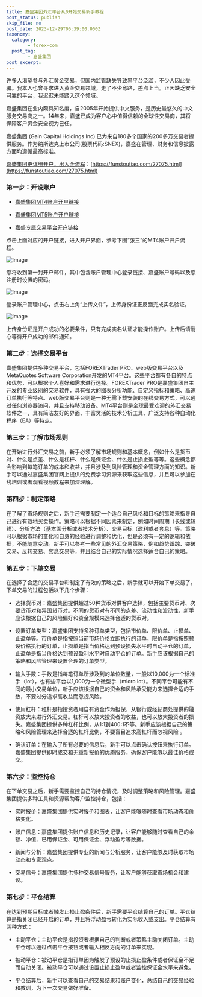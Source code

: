 ```yaml
---
title: 嘉盛集团外汇平台从0开始交易新手教程
post_status: publish
skip_file: no
post_date: 2023-12-29T06:39:00.000Z
taxonomy:
  category:
        - forex-com
  post_tag:
        - 嘉盛集团
post_excerpt: 
---
```

许多人渴望参与外汇黄金交易，但国内监管缺失导致黑平台泛滥，不少人因此受骗。我本人也曾寻求进入黄金交易领域，走了不少弯路，差点上当。正因缺乏安全可靠的平台，我迟迟未能踏入这个领域。

嘉盛集团在业内颇具知名度，自2005年开始提供中文服务，是历史最悠久的中文服务交易商之一。14年来，嘉盛已成为客户心中值得信赖的全球性交易商，其将保障客户资金安全视为己任。

嘉盛集团 (Gain Capital Holdings Inc) 已为来自180多个国家的200多万交易者提供服务。作为纳斯达克上市公司(股票代码:SNEX)，嘉盛在管理、财务和信息披露方面均遵循最高标准。

[嘉盛集团更详细开户，出入金流程](https://funstoutiao.com/27075.html)：[https://funstoutiao.com/27075.html](https://funstoutiao.com/27075.html)

### 第一步：开设账户

* [嘉盛集团MT4账户开户链接](https://s.ssgg.net/jsmt4)

* [嘉盛集团MT5账户开户链接](https://s.ssgg.net/jsmt5)

* [嘉盛专属交易平台开户链接](https://s.ssgg.net/js)

点击上面对应的开户链接，进入开户界面，参考下图“张三”的MT4账户开户流程。

![Image](https://prod-files-secure.s3.us-west-2.amazonaws.com/39ed1227-6d7d-4570-be36-9ccd4a2c4241/7a167aea-686b-400d-af59-4e18eb607a40/640.png?X-Amz-Algorithm=AWS4-HMAC-SHA256&X-Amz-Content-Sha256=UNSIGNED-PAYLOAD&X-Amz-Credential=ASIAZI2LB466UPLEHINA%2F20250503%2Fus-west-2%2Fs3%2Faws4_request&X-Amz-Date=20250503T041308Z&X-Amz-Expires=3600&X-Amz-Security-Token=IQoJb3JpZ2luX2VjEEsaCXVzLXdlc3QtMiJHMEUCIG9gpDXy7ZKfuJSQrPpbIgg9Nx8P%2B6ae50fdJ4X2Y95NAiEA9JdfzUVIm%2F9%2F4qlTHumE5IolQo4j0mruosTzn5i3Rj8qiAQI5P%2F%2F%2F%2F%2F%2F%2F%2F%2F%2FARAAGgw2Mzc0MjMxODM4MDUiDObUhzILTwpdFDgEjyrcA9vu%2FMz%2BstTudqGMGT5GgWHf8ero52koVljU0QBTEg0Dym1jcebjNpET%2F2LKXnTkDm9XQljlgvOQ%2BjE52Joqx3sj%2Fc8AOercXifm7vpBOm8dBEp%2ByJl9RLuIzocp6YGs8Ugvj%2BQ58jHhxW148DNx6rRR5ggMnImNOhXDdi7Nuvzu5soN7Fur%2B08HPYdGA6LTaQHHGWtmUvQ97tGbJZv4Wzt0muFtKAgzRc743pWmH1%2FLSQXxjgqvTZHUUSztA541p55wfo2mgUfDwtaM%2B%2FeuJt0rIfsxXtJiJcNHE9pGKtyqz9MCRDd676Uv%2BgsVGk8g7bhtI05BsOf3r0KCNU7loBFJzzdu%2BlQ%2B%2BAeGGgoq4%2FG1h3tZ4CWuEplltB1p1r3g1kF0Gm08lzNOI9fGfyqQ2Oy%2FHfINTz9NOPZcm%2BFedUlW356avPWgo49CxVd3rxoei2oH1GzeCPCEtEVYgxbGY9qsE%2F8FQ%2B83hiJtImNuWn10voPaiCOFQyvjnzzaUemfiBvaqhE%2F7jswVbsC8CLSeHIROw7MhS0okK0gq7Q1hmrJq%2Bbv4aeb1jLbVlpMmPeGQlGZiTCWOI5VYi2r5JMXt0f7WyWbxw24g6s4%2BV5EkROP%2BWFyWBMzmf6SslauMLuF1sAGOqUBwPsgiHEAxd%2BD1y4hfYaVBORZvWd2KOAx2VjP1Ppqt18Bmj2DbBtUSmZNzooahmFwG3qjPm7k4jVwYK7R0Ac%2FSpdwMV5jEljxQyYLlEczPxR4adZ4%2BLWC%2BOZCqVsp86pT3zj5N4M1URIcHrZHdX%2BNG9HC5P6%2FUIjQhww8AKhQKxkazc79kw14I9oiCM30iVOVsb4HGsbeDhLPhTgFsG9IEflSrpXf&X-Amz-Signature=66fcdcad8ce4374a3bede19a0c36c82baa4a465f3761643a281664c34afe8da9&X-Amz-SignedHeaders=host&x-id=GetObject)

您将收到第一封开户邮件，其中包含账户管理中心登录链接、嘉盛账户号码以及您注册时设置的密码。

![Image](https://prod-files-secure.s3.us-west-2.amazonaws.com/39ed1227-6d7d-4570-be36-9ccd4a2c4241/eaa1c6b3-2877-4284-a0e1-530e222c27fb/image.png?X-Amz-Algorithm=AWS4-HMAC-SHA256&X-Amz-Content-Sha256=UNSIGNED-PAYLOAD&X-Amz-Credential=ASIAZI2LB466UPLEHINA%2F20250503%2Fus-west-2%2Fs3%2Faws4_request&X-Amz-Date=20250503T041308Z&X-Amz-Expires=3600&X-Amz-Security-Token=IQoJb3JpZ2luX2VjEEsaCXVzLXdlc3QtMiJHMEUCIG9gpDXy7ZKfuJSQrPpbIgg9Nx8P%2B6ae50fdJ4X2Y95NAiEA9JdfzUVIm%2F9%2F4qlTHumE5IolQo4j0mruosTzn5i3Rj8qiAQI5P%2F%2F%2F%2F%2F%2F%2F%2F%2F%2FARAAGgw2Mzc0MjMxODM4MDUiDObUhzILTwpdFDgEjyrcA9vu%2FMz%2BstTudqGMGT5GgWHf8ero52koVljU0QBTEg0Dym1jcebjNpET%2F2LKXnTkDm9XQljlgvOQ%2BjE52Joqx3sj%2Fc8AOercXifm7vpBOm8dBEp%2ByJl9RLuIzocp6YGs8Ugvj%2BQ58jHhxW148DNx6rRR5ggMnImNOhXDdi7Nuvzu5soN7Fur%2B08HPYdGA6LTaQHHGWtmUvQ97tGbJZv4Wzt0muFtKAgzRc743pWmH1%2FLSQXxjgqvTZHUUSztA541p55wfo2mgUfDwtaM%2B%2FeuJt0rIfsxXtJiJcNHE9pGKtyqz9MCRDd676Uv%2BgsVGk8g7bhtI05BsOf3r0KCNU7loBFJzzdu%2BlQ%2B%2BAeGGgoq4%2FG1h3tZ4CWuEplltB1p1r3g1kF0Gm08lzNOI9fGfyqQ2Oy%2FHfINTz9NOPZcm%2BFedUlW356avPWgo49CxVd3rxoei2oH1GzeCPCEtEVYgxbGY9qsE%2F8FQ%2B83hiJtImNuWn10voPaiCOFQyvjnzzaUemfiBvaqhE%2F7jswVbsC8CLSeHIROw7MhS0okK0gq7Q1hmrJq%2Bbv4aeb1jLbVlpMmPeGQlGZiTCWOI5VYi2r5JMXt0f7WyWbxw24g6s4%2BV5EkROP%2BWFyWBMzmf6SslauMLuF1sAGOqUBwPsgiHEAxd%2BD1y4hfYaVBORZvWd2KOAx2VjP1Ppqt18Bmj2DbBtUSmZNzooahmFwG3qjPm7k4jVwYK7R0Ac%2FSpdwMV5jEljxQyYLlEczPxR4adZ4%2BLWC%2BOZCqVsp86pT3zj5N4M1URIcHrZHdX%2BNG9HC5P6%2FUIjQhww8AKhQKxkazc79kw14I9oiCM30iVOVsb4HGsbeDhLPhTgFsG9IEflSrpXf&X-Amz-Signature=6c95068e103507fcb7498f15e8f764e03b0473397bad8407ad9261c9425d189f&X-Amz-SignedHeaders=host&x-id=GetObject)

登录账户管理中心，点击右上角“上传文件”，上传身份证正反面完成实名验证。

![Image](https://prod-files-secure.s3.us-west-2.amazonaws.com/39ed1227-6d7d-4570-be36-9ccd4a2c4241/54090639-09fc-46b4-a135-e0289f707147/image.png?X-Amz-Algorithm=AWS4-HMAC-SHA256&X-Amz-Content-Sha256=UNSIGNED-PAYLOAD&X-Amz-Credential=ASIAZI2LB466UPLEHINA%2F20250503%2Fus-west-2%2Fs3%2Faws4_request&X-Amz-Date=20250503T041308Z&X-Amz-Expires=3600&X-Amz-Security-Token=IQoJb3JpZ2luX2VjEEsaCXVzLXdlc3QtMiJHMEUCIG9gpDXy7ZKfuJSQrPpbIgg9Nx8P%2B6ae50fdJ4X2Y95NAiEA9JdfzUVIm%2F9%2F4qlTHumE5IolQo4j0mruosTzn5i3Rj8qiAQI5P%2F%2F%2F%2F%2F%2F%2F%2F%2F%2FARAAGgw2Mzc0MjMxODM4MDUiDObUhzILTwpdFDgEjyrcA9vu%2FMz%2BstTudqGMGT5GgWHf8ero52koVljU0QBTEg0Dym1jcebjNpET%2F2LKXnTkDm9XQljlgvOQ%2BjE52Joqx3sj%2Fc8AOercXifm7vpBOm8dBEp%2ByJl9RLuIzocp6YGs8Ugvj%2BQ58jHhxW148DNx6rRR5ggMnImNOhXDdi7Nuvzu5soN7Fur%2B08HPYdGA6LTaQHHGWtmUvQ97tGbJZv4Wzt0muFtKAgzRc743pWmH1%2FLSQXxjgqvTZHUUSztA541p55wfo2mgUfDwtaM%2B%2FeuJt0rIfsxXtJiJcNHE9pGKtyqz9MCRDd676Uv%2BgsVGk8g7bhtI05BsOf3r0KCNU7loBFJzzdu%2BlQ%2B%2BAeGGgoq4%2FG1h3tZ4CWuEplltB1p1r3g1kF0Gm08lzNOI9fGfyqQ2Oy%2FHfINTz9NOPZcm%2BFedUlW356avPWgo49CxVd3rxoei2oH1GzeCPCEtEVYgxbGY9qsE%2F8FQ%2B83hiJtImNuWn10voPaiCOFQyvjnzzaUemfiBvaqhE%2F7jswVbsC8CLSeHIROw7MhS0okK0gq7Q1hmrJq%2Bbv4aeb1jLbVlpMmPeGQlGZiTCWOI5VYi2r5JMXt0f7WyWbxw24g6s4%2BV5EkROP%2BWFyWBMzmf6SslauMLuF1sAGOqUBwPsgiHEAxd%2BD1y4hfYaVBORZvWd2KOAx2VjP1Ppqt18Bmj2DbBtUSmZNzooahmFwG3qjPm7k4jVwYK7R0Ac%2FSpdwMV5jEljxQyYLlEczPxR4adZ4%2BLWC%2BOZCqVsp86pT3zj5N4M1URIcHrZHdX%2BNG9HC5P6%2FUIjQhww8AKhQKxkazc79kw14I9oiCM30iVOVsb4HGsbeDhLPhTgFsG9IEflSrpXf&X-Amz-Signature=216a509f01c9399ddbafc8a3830b16aa2ba58b5366c93eaedabdb0beafc8fe94&X-Amz-SignedHeaders=host&x-id=GetObject)

上传身份证是开户成功的必要条件，只有完成实名认证才能操作账户。上传后请耐心等待开户成功的邮件通知。

### 第二步：选择交易平台

嘉盛集团提供多种交易平台，包括FOREXTrader PRO、web版交易平台以及MetaQuotes Software Corporation开发的MT4平台。这些平台都有各自的特点和优势，可以根据个人喜好和需求进行选择。FOREXTrader PRO是嘉盛集团自主开发的专业级别的交易软件，具有强大的图表分析功能、自定义指标和策略、高速订单执行等特点。web版交易平台则是一种无需下载安装的在线交易方式，可以通过任何浏览器访问，并且支持移动设备。MT4平台则是全球最受欢迎的外汇交易软件之一，具有简洁友好的界面、丰富灵活的技术分析工具、广泛支持各种自动化程序（EA）等特点。

### 第三步：了解市场规则

在开始进行外汇交易之前，新手必须了解市场规则和基本概念，例如什么是货币对、什么是点差、什么是杠杆、什么是保证金、什么是止损止盈等等。这些概念都会影响到每笔订单的成本和收益，并且涉及到风险管理和资金管理方面的知识。新手可以通过嘉盛集团官网上提供的免费学习资源来获取这些信息，并且可以参加在线培训或者观看视频教程来加深理解。

### 第四步：制定策略

在了解了市场规则之后，新手还需要制定一个适合自己风格和目标的策略来指导自己进行有效地买卖操作。策略可以根据不同因素来制定，例如时间周期（长线或短线）、分析方法（基本面分析或者技术分析）、交易目标（盈利或者套息）等。策略可以根据市场的变化和自身的经验进行调整和优化，但是必须有一定的逻辑和依据，不能随意变动。新手可以参考一些常见的外汇交易策略，例如趋势跟踪、突破交易、反转交易、套息交易等，并且结合自己的实际情况选择适合自己的策略。

### 第五步：下单交易

在选择了合适的交易平台和制定了有效的策略之后，新手就可以开始下单交易了。下单交易的过程包括以下几个步骤：

* 选择货币对：嘉盛集团提供超过50种货币对供客户选择，包括主要货币对、次要货币对和异国货币对。不同的货币对有不同的点差、流动性和波动性，新手应该根据自己的风险偏好和资金规模来选择合适的货币对。

* 设置订单类型：嘉盛集团支持多种订单类型，包括市价单、限价单、止损单、止盈单等。市价单是指按照当前市场价格立即执行的订单，限价单是指按照预设价格执行的订单，止损单是指当价格达到预设损失水平时自动平仓的订单，止盈单是指当价格达到预设盈利水平时自动平仓的订单。新手应该根据自己的策略和风险管理来设置合理的订单类型。

* 输入手数：手数是指每笔订单所涉及到的单位数量，一般以10,000为一个标准手（lot），也有些平台以1,000为一个微型手（micro lot）。不同平台可能有不同的最小交易单位，新手应该根据自己的资金和风险承受能力来选择合适的手数，不要过分追求高收益而忽视风险。

* 使用杠杆：杠杆是指投资者用自有资金作为担保，从银行或经纪商处提供的融资放大来进行外汇交易。杠杆可以放大投资者的收益，也可以放大投资者的损失。嘉盛集团提供多种杠杆比例，从1:1到400:1不等。新手应该根据自己的策略和风险管理来选择合适的杠杆比例，不要盲目追求高杠杆而忽视风险 。

* 确认订单：在输入了所有必要的信息后，新手可以点击确认按钮来执行订单。嘉盛集团提供即时成交和无重新报价的优质服务，确保客户能够以最佳价格成交。

### 第六步：监控持仓

在下单交易之后，新手需要监控自己的持仓情况，及时调整策略和风险管理。嘉盛集团提供多种工具和资源帮助客户监控持仓，包括：

* 实时报价：嘉盛集团提供实时报价和图表，让客户能够随时查看市场动态和价格变化。

* 账户信息：嘉盛集团提供账户信息和历史记录，让客户能够随时查看自己的余额、净值、已用保证金、可用保证金、浮动盈亏等数据。

* 新闻与分析：嘉盛集团提供专业的新闻与分析服务，让客户能够及时获取市场动态和专家观点。

* 交易信号：嘉盛集团提供多种交易信号服务，让客户能够获取市场机会和建议。

### 第七步：平仓结算

在达到预期目标或者触发止损止盈条件后，新手需要平仓结算自己的订单。平仓结算是指关闭已经开启的订单，并且将浮动盈亏转化为实际收入或支出。平仓结算有两种方式：

* 主动平仓：主动平仓是指投资者根据自己的判断或者策略主动关闭订单。主动平仓可以通过点击平仓按钮或者输入相反方向的订单来实现。

* 被动平仓：被动平仓是指订单因为触发了预设的止损止盈条件或者保证金不足而自动关闭。被动平仓可以通过设置止损止盈单或者监控保证金水平来避免。

* 平仓结算后，新手可以查看自己的交易结果和账户变化，总结自己的交易经验和教训，为下一次交易做好准备。